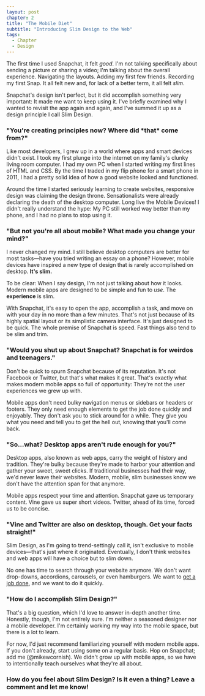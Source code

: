 ```yaml
---
layout: post
chapter: 2
title: "The Mobile Diet"
subtitle: "Introducing Slim Design to the Web"
tags:
  - Chapter
  - Design
---
```


The first time I used Snapchat, it felt *good*. I'm not talking specifically about sending a picture or sharing a video; I'm talking about the overall experience. Navigating the layouts. Adding my first few friends. Recording my first Snap. It all felt new and, for lack of a better term, it all felt *slim*.

Snapchat's design isn't perfect, but it did accomplish something very important: It made me want to keep using it. I've briefly examined why I wanted to revisit the app again and again, and I've summed it up as a design principle I call Slim Design.

<h3>"You're creating principles now? Where did *that* come from?"</h3>

Like most developers, I grew up in a world where apps and smart devices didn't exist. I took my first plunge into the internet on my family's clunky living room computer. I had my own PC when I started writing my first lines of HTML and CSS. By the time I traded in my flip phone for a smart phone in 2011, I had a pretty solid idea of how a good website looked and functioned.

Around the time I started seriously learning to create websites, responsive design was claiming the design throne. Sensationalists were already declaring the death of the desktop computer. Long live the Mobile Devices! I didn't really understand the hype: My PC still worked way better than my phone, and I had no plans to stop using it.

<h3>"But not you're all about mobile? What made you change your mind?"</h3>

I never changed my mind. I still believe desktop computers are better for most tasks—have you tried writing an essay on a phone? However, mobile devices have inspired a new type of design that is rarely accomplished on desktop. **It's slim.**

To be clear: When I say design, I'm not just talking about how it looks. Modern mobile apps are designed to be simple and fun to *use*. The **experience** is slim.

With Snapchat, it's easy to open the app, accomplish a task, and move on with your day in no more than a few minutes. That's not just because of its highly spatial layout or its simplistic camera interface. It's just designed to be quick. The whole premise of Snapchat is speed. Fast things also tend to be slim and trim.

<h3>"Would you shut up about Snapchat? Snapchat is for weirdos and teenagers."</h3>

Don't be quick to spurn Snapchat because of its reputation. It's not Facebook or Twitter, but that's what makes it great. That's exactly what makes modern mobile apps so full of opportunity: They're not the user experiences we grew up with.

Mobile apps don't need bulky navigation menus or sidebars or headers or footers. They only need enough elements to get the job done quickly and enjoyably. They don't ask you to stick around for a while. They give you what you need and tell you to get the hell out, knowing that you'll come back.

<h3>"So...what? Desktop apps aren't rude enough for you?"</h3>

Desktop apps, also known as web apps, carry the weight of history and tradition. They're bulky because they're made to harbor your attention and gather your sweet, sweet clicks. If traditional businesses had their way, we'd never leave their websites. Modern, mobile, slim businesses know we don't have the attention span for that anymore.

Mobile apps respect your time and attention. Snapchat gave us temporary content. Vine gave us super short videos. Twitter, ahead of its time, forced us to be concise.

<h3>"Vine and Twitter are also on desktop, though. Get your facts straight!"</h3>

Slim Design, as I'm going to trend-settingly call it, isn't exclusive to mobile devices—that's just where it originated. Eventually, I don't think websites and web apps will have a choice but to slim down.

No one has time to search through your website anymore. We don't want drop-downs, accordions, carousels, or even hamburgers. We want to [get a job done](http://jobstobedone.info), and we want to do it quickly.

<h3>"How do I accomplish Slim Design?"</h3>

That's a big question, which I'd love to answer in-depth another time. Honestly, though, I'm not entirely sure. I'm neither a seasoned designer nor a mobile developer. I'm certainly working my way into the mobile space, but there is a lot to learn.

For now, I'd just recommend familiarizing yourself with modern mobile apps. If you don't already, start using some on a regular basis. Hop on Snapchat; add me (@mikewcornish). We didn't grow up with mobile apps, so we have to intentionally teach ourselves what they're all about.

<h3>How do you feel about Slim Design? Is it even a thing? Leave a comment and let me know!</h3>
